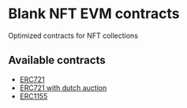 # Blank NFT EVM contracts
Optimized contracts for NFT collections

## Available contracts
- [ERC721](https://github.com/blank-development/erc721-collection-template/blob/master/contracts/MyCollection.sol)
- [ERC721 with dutch auction](https://github.com/blank-development/erc721-collection-template/blob/master/contracts/MyCollectionDutch.sol)
- [ERC1155](https://github.com/blank-development/erc721-collection-template/blob/master/contracts/MyCollectionERC1155.sol)
